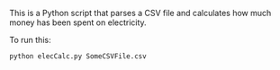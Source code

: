 This is a Python script that parses a CSV file and calculates how much money has been spent on electricity.

To run this:
```python
python elecCalc.py SomeCSVFile.csv
```
